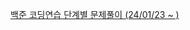 [백준 코딩연습 단계별 문제풀이 (24/01/23 ~ )](https://github.com/deq27/Learning-CodingTest/tree/main/%EB%B0%B1%EC%A4%80%EC%BD%94%ED%85%8C%EC%97%B0%EC%8A%B5)  

 
